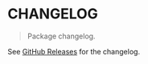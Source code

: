 # CHANGELOG

> Package changelog.

See [GitHub Releases](https://github.com/stdlib-js/stats-base-dists-f-kurtosis/releases) for the changelog.